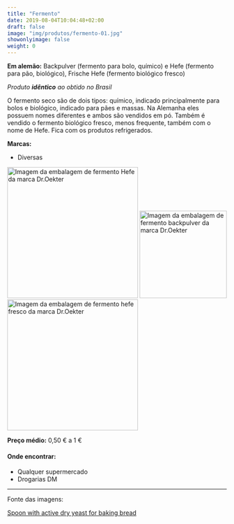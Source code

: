 ```yaml
---
title: "Fermento"
date: 2019-08-04T10:04:48+02:00
draft: false
image: "img/produtos/fermento-01.jpg"
showonlyimage: false
weight: 0
---
```


<!--more-->

**Em alemão:** Backpulver (fermento para bolo, químico) e Hefe (fermento para pão, biológico), Frische Hefe (fermento biológico fresco)

_Produto **idêntico** ao obtido no Brasil_

O fermento seco são de dois tipos: químico, indicado principalmente para bolos e biológico, indicado para pães e massas.
Na Alemanha eles possuem nomes diferentes e ambos são vendidos em pó.
Também é vendido o fermento biológico fresco, menos frequente, também com o nome de Hefe. Fica com os produtos refrigerados.

**Marcas:**

- Diversas

<img src="../../img/produtos/fermento-02.jpg" alt="Imagem da embalagem de fermento Hefe da marca Dr.Oekter" width="300"/>
<img src="../../img/produtos/fermento-03.jpg" alt="Imagem da embalagem de fermento backpulver da marca Dr.Oekter" width="200"/>
<img src="../../img/produtos/fermento-04.png" alt="Imagem da embalagem de fermento hefe fresco da marca Dr.Oekter" width="300"/>


**Preço médio:** 0,50 € a 1 €

#### Onde encontrar:

* Qualquer supermercado
* Drogarias DM


---

Fonte das imagens:

[Spoon with active dry yeast for baking bread](www.yourbestdigs.com/reviews/best-bread-machine/)
